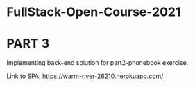 # FullStack-Open-Course-2021
# PART 3
Implementing back-end solution for part2-phonebook exercise.

Link to SPA: https://warm-river-26210.herokuapp.com/